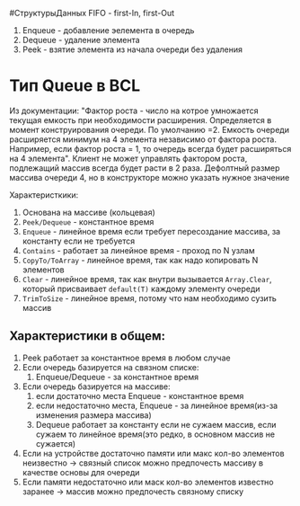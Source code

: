 #СтруктурыДанных 
FIFO - first-In, first-Out
1. Enqueue - добавление эелемента в очередь
2. Dequeue - удаление элемента
3. Peek - взятие элемента из начала очереди без удаления

# Тип Queue в BCL

Из документации: "Фактор роста - число на котрое умножается текущая емкость при необходимости расширения. Определяется в момент конструирования очереди. По умолчанию =2. Емкость очереди расширяется минимум на 4 элемента независимо от фактора роста. Например, если фактор роста = 1, то очередь всегда будет расширяться на 4 элемента". Клиент не может управлять фактором роста, подлежащий массив всегда будет расти в 2 раза.
Дефолтный размер массива очереди 4, но в конструкторе можно указать нужное значение

Характеристкики:
1. Основана на массиве (кольцевая)
2. `Peek/Dequeue` - константное время
3. `Enqueue` - линейное время если требует пересоздание массива, за константу если не требуется
4. `Contains` - работает за линейное время - проход по N узлам
5. `CopyTo/ToArray` - линейное время, так как надо копировать N элементов
6. `Clear` - линейное время, так как внутри вызывается `Array.Clear`, который присваивает `default(T)` каждому элементу очереди
7. `TrimToSize` - линейное время, потому что нам необходимо сузить массив


## Характеристики в общем:

1. Peek работает за константное время в любом случае
2. Если очередь базируется на связном списке:
	1. Enqueue/Dequeue - за константное время
3. Если очередь базируется на массиве:
	1. если достаточно места Enqueue - константное время
	2. если недостаточно места, Enqueue - за линейное время(из-за изменения размера массива)
	3. Dequeue работает за константу если не сужаем массив, если сужаем то линейное время(это редко, в основном массив не сужается)
4. Если на устройстве достаточно памяти или макс кол-во элементов неизвестно -> связный список можно предпочесть массиву в качестве основы для очереди
5. Если памяти недостаточно или маск кол-во элементов известно заранее -> массив можно предпочесть связному списку

